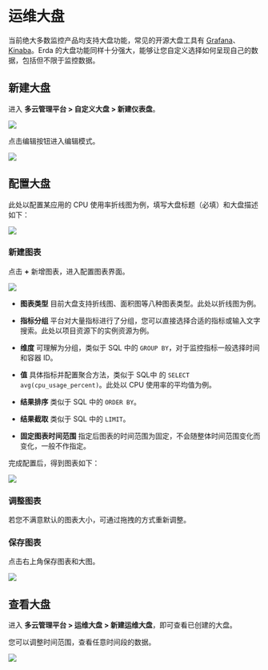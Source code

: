 # 运维大盘

当前绝大多数监控产品均支持大盘功能，常见的开源大盘工具有 [Grafana](https://grafana.com/)、[Kinaba](https://www.elastic.co/cn/kibana/)。Erda 的大盘功能同样十分强大，能够让您自定义选择如何呈现自己的数据，包括但不限于监控数据。

## 新建大盘

进入 **多云管理平台 > 自定义大盘 > 新建仪表盘**。

![](http://terminus-paas.oss-cn-hangzhou.aliyuncs.com/paas-doc/2022/01/13/0ca56ee3-b687-4edd-9502-a92c5b691826.png)

点击编辑按钮进入编辑模式。

![](http://terminus-paas.oss-cn-hangzhou.aliyuncs.com/paas-doc/2022/01/13/74691e29-a5ad-4ff7-869f-0f0f00afad91.png)

## 配置大盘

此处以配置某应用的 CPU 使用率折线图为例，填写大盘标题（必填）和大盘描述如下：

![](http://terminus-paas.oss-cn-hangzhou.aliyuncs.com/paas-doc/2022/01/13/61105d8f-da1e-450c-9f7b-3d4bba0e101a.png)

### 新建图表

点击 **+** 新增图表，进入配置图表界面。

![](http://terminus-paas.oss-cn-hangzhou.aliyuncs.com/paas-doc/2022/01/13/94c11ab0-8858-4c46-ac98-50211bb3d51d.png)

* **图表类型**
  目前大盘支持折线图、面积图等八种图表类型。此处以折线图为例。

* **指标分组**
  平台对大量指标进行了分组，您可以直接选择合适的指标或输入文字搜索。此处以项目资源下的实例资源为例。

* **维度**
  可理解为分组，类似于 SQL 中的 `GROUP BY`，对于监控指标一般选择时间和容器 ID。

* **值**
  具体指标并配置聚合方法，类似于 SQL中 的 `SELECT avg(cpu_usage_percent)`。此处以 CPU 使用率的平均值为例。

* **结果排序**
  类似于 SQL 中的 `ORDER BY`。

* **结果截取**
  类似于 SQL 中的 `LIMIT`。

* **固定图表时间范围**
  指定后图表的时间范围为固定，不会随整体时间范围变化而变化，一般不作指定。

完成配置后，得到图表如下：

![](https://terminus-paas.oss-cn-hangzhou.aliyuncs.com/paas-doc/2021/08/21/257fc958-57be-4dcf-affa-ba0c89434107.png)

### 调整图表

若您不满意默认的图表大小，可通过拖拽的方式重新调整。

### 保存图表

点击右上角保存图表和大图。

![](https://terminus-paas.oss-cn-hangzhou.aliyuncs.com/paas-doc/2021/08/21/dda55ba1-7a65-41dc-a9e0-96a15f40f73b.png)

## 查看大盘

进入 **多云管理平台 > 运维大盘 > 新建运维大盘**，即可查看已创建的大盘。

您可以调整时间范围，查看任意时间段的数据。

![](https://terminus-paas.oss-cn-hangzhou.aliyuncs.com/paas-doc/2021/08/21/ddc92183-dfb9-4348-be93-fcc71d88ef7e.png)
